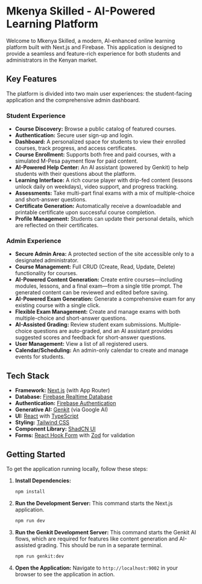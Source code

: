 
# Mkenya Skilled - AI-Powered Learning Platform

Welcome to Mkenya Skilled, a modern, AI-enhanced online learning platform built with Next.js and Firebase. This application is designed to provide a seamless and feature-rich experience for both students and administrators in the Kenyan market.

## Key Features

The platform is divided into two main user experiences: the student-facing application and the comprehensive admin dashboard.

### Student Experience
- **Course Discovery:** Browse a public catalog of featured courses.
- **Authentication:** Secure user sign-up and login.
- **Dashboard:** A personalized space for students to view their enrolled courses, track progress, and access certificates.
- **Course Enrollment:** Supports both free and paid courses, with a simulated M-Pesa payment flow for paid content.
- **AI-Powered Help Center:** An AI assistant (powered by Genkit) to help students with their questions about the platform.
- **Learning Interface:** A rich course player with drip-fed content (lessons unlock daily on weekdays), video support, and progress tracking.
- **Assessments:** Take multi-part final exams with a mix of multiple-choice and short-answer questions.
- **Certificate Generation:** Automatically receive a downloadable and printable certificate upon successful course completion.
- **Profile Management:** Students can update their personal details, which are reflected on their certificates.

### Admin Experience
- **Secure Admin Area:** A protected section of the site accessible only to a designated administrator.
- **Course Management:** Full CRUD (Create, Read, Update, Delete) functionality for courses.
- **AI-Powered Content Generation:** Create entire courses—including modules, lessons, and a final exam—from a single title prompt. The generated content can be reviewed and edited before saving.
- **AI-Powered Exam Generation:** Generate a comprehensive exam for any existing course with a single click.
- **Flexible Exam Management:** Create and manage exams with both multiple-choice and short-answer questions.
- **AI-Assisted Grading:** Review student exam submissions. Multiple-choice questions are auto-graded, and an AI assistant provides suggested scores and feedback for short-answer questions.
- **User Management:** View a list of all registered users.
- **Calendar/Scheduling:** An admin-only calendar to create and manage events for students.

## Tech Stack

- **Framework:** [Next.js](https://nextjs.org/) (with App Router)
- **Database:** [Firebase Realtime Database](https://firebase.google.com/products/realtime-database)
- **Authentication:** [Firebase Authentication](https://firebase.google.com/products/auth)
- **Generative AI:** [Genkit](https://firebase.google.com/docs/genkit) (via Google AI)
- **UI:** [React](https://react.dev/) with [TypeScript](https://www.typescriptlang.org/)
- **Styling:** [Tailwind CSS](https://tailwindcss.com/)
- **Component Library:** [ShadCN UI](https://ui.shadcn.com/)
- **Forms:** [React Hook Form](https://react-hook-form.com/) with [Zod](https://zod.dev/) for validation

## Getting Started

To get the application running locally, follow these steps:

1.  **Install Dependencies:**
    ```bash
    npm install
    ```

2.  **Run the Development Server:**
    This command starts the Next.js application.
    ```bash
    npm run dev
    ```

3.  **Run the Genkit Development Server:**
    This command starts the Genkit AI flows, which are required for features like content generation and AI-assisted grading. This should be run in a separate terminal.
    ```bash
    npm run genkit:dev
    ```

4.  **Open the Application:**
    Navigate to `http://localhost:9002` in your browser to see the application in action.
